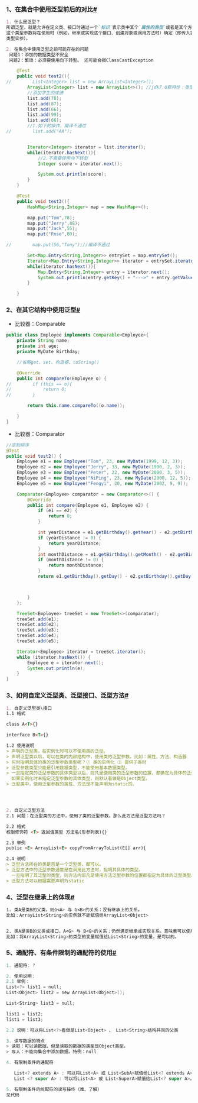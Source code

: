 ### 1、在集合中使用泛型前后的对比[#](https://www.cnblogs.com/deyo/p/17496096.html#1%E5%9C%A8%E9%9B%86%E5%90%88%E4%B8%AD%E4%BD%BF%E7%94%A8%E6%B3%9B%E5%9E%8B%E5%89%8D%E5%90%8E%E7%9A%84%E5%AF%B9%E6%AF%94)

```markdown
1. 什么是泛型？
所谓泛型，就是允许在定义类、接口时通过一个`标识`表示类中某个`属性的类型`或者是某个方法的`返回值或参数的类型`。
这个类型参数将在使用时（例如，继承或实现这个接口、创建对象或调用方法时）确定（即传入实际的类型参数，也称为
类型实参）。

2. 在集合中使用泛型之前可能存在的问题
 问题1：添加的数据类型不安全
 问题2：繁琐：必须要使用向下转型。 还可能会报ClassCastException
```

```java
	@Test
    public void test2(){
//        List<Integer> list = new ArrayList<Integer>();
        ArrayList<Integer> list = new ArrayList<>(); //jdk7.0新特性：类型推断
        //添加学生的成绩
        list.add(78);
        list.add(87);
        list.add(66);
        list.add(99);
        list.add(66);
        //1.如下的操作，编译不通过
//        list.add("AA");


        Iterator<Integer> iterator = list.iterator();
        while(iterator.hasNext()){
            //2.不需要使用向下转型
            Integer score = iterator.next();

            System.out.println(score);
        }
    }

    @Test
    public void test3(){
        HashMap<String,Integer> map = new HashMap<>();

        map.put("Tom",78);
        map.put("Jerry",88);
        map.put("Jack",55);
        map.put("Rose",89);

//        map.put(56,"Tony");//编译不通过

        Set<Map.Entry<String,Integer>> entrySet = map.entrySet();
        Iterator<Map.Entry<String,Integer>> iterator = entrySet.iterator();
        while(iterator.hasNext()){
            Map.Entry<String,Integer> entry = iterator.next();
            System.out.println(entry.getKey() + "--->" + entry.getValue());
        }

    }
```

### 2、在其它结构中使用泛型[#](https://www.cnblogs.com/deyo/p/17496096.html#2%E5%9C%A8%E5%85%B6%E5%AE%83%E7%BB%93%E6%9E%84%E4%B8%AD%E4%BD%BF%E7%94%A8%E6%B3%9B%E5%9E%8B)

- 比较器：Comparable

```java
public class Employee implements Comparable<Employee>{
    private String name;
    private int age;
    private MyDate Birthday;

    //省略get、set、构造器、toString()

    @Override
    public int compareTo(Employee o) {
//        if (this == o){
//            return 0;
//        }

        return this.name.compareTo((o.name));

    }
}
```

- 比较器：Comparator

```java
//定制排序
@Test
public void test2() {
    Employee e1 = new Employee("Tom", 23, new MyDate(1999, 12, 3));
    Employee e2 = new Employee("Jerry", 33, new MyDate(1990, 2, 3));
    Employee e3 = new Employee("Peter", 22, new MyDate(2000, 3, 5));
    Employee e4 = new Employee("NiPing", 23, new MyDate(2000, 12, 5));
    Employee e5 = new Employee("Fengyi", 20, new MyDate(2002, 9, 9));

    Comparator<Employee> comparator = new Comparator<>() {
        @Override
        public int compare(Employee e1, Employee e2) {
            if (e1 == e2) {
                return 0;
            }

            int yearDistance = e1.getBirthday().getYear() - e2.getBirthday().getYear();
            if (yearDistance != 0) {
                return yearDistance;
            }
            int monthDistance = e1.getBirthday().getMonth() - e2.getBirthday().getMonth();
            if (monthDistance != 0) {
                return monthDistance;
            }
            return e1.getBirthday().getDay() - e2.getBirthday().getDay();



        }
    };

    TreeSet<Employee> treeSet = new TreeSet<>(comparator);
    treeSet.add(e1);
    treeSet.add(e2);
    treeSet.add(e3);
    treeSet.add(e4);
    treeSet.add(e5);

    Iterator<Employee> iterator = treeSet.iterator();
    while (iterator.hasNext()) {
        Employee e = iterator.next();
        System.out.println(e);
    }
}
```

### 3、如何自定义泛型类、泛型接口、泛型方法[#](https://www.cnblogs.com/deyo/p/17496096.html#3%E5%A6%82%E4%BD%95%E8%87%AA%E5%AE%9A%E4%B9%89%E6%B3%9B%E5%9E%8B%E7%B1%BB%E6%B3%9B%E5%9E%8B%E6%8E%A5%E5%8F%A3%E6%B3%9B%E5%9E%8B%E6%96%B9%E6%B3%95)

```markdown
1. 自定义泛型类\接口
1.1 格式

class A<T>{}

interface B<T>{}

1.2 使用说明
> 声明的泛型类，在实例化时可以不使用类的泛型。
> 声明泛型类以后，可以在类的内部结构中，使用类的泛型参数。比如：属性、方法、构造器
> 何时指明具体的类的泛型参数类型呢？① 类的实例化 ② 提供子类时
> 泛型参数类型只能是引用数据类型，不能使用基本数据类型。
> 一旦指定类的泛型参数的具体类型以后，则凡是使用类的泛型参数的位置，都确定为具体的泛型参数的类型。
  如果实例化时未指定泛型参数的具体类型，则默认看做是Object类型。
> 泛型类中，使用泛型参数的属性、方法是不能声明为static的。




2. 自定义泛型方法
2.1 问题：在泛型类的方法中，使用了类的泛型参数。那么此方法是泛型方法吗？

2.2 格式
权限修饰符 <T> 返回值类型 方法名(形参列表){}

2.3 举例
public <E> ArrayList<E> copyFromArrayToList(E[] arr){

2.4 说明
> 泛型方法所在的类是否是一个泛型类，都可以。
> 泛型方法中的泛型参数通常是在调用此方法时，指明其具体的类型。
  一旦指明了其泛型的类型，则方法内部凡是使用方法泛型参数的位置都指定为具体的泛型类型。
> 泛型方法可以根据需要声明为static
```

### 4、泛型在继承上的体现[#](https://www.cnblogs.com/deyo/p/17496096.html#4%E6%B3%9B%E5%9E%8B%E5%9C%A8%E7%BB%A7%E6%89%BF%E4%B8%8A%E7%9A%84%E4%BD%93%E7%8E%B0)

```css
1. 类A是类B的父类，则G<A> 与 G<B>的关系：没有继承上的关系。
比如：ArrayList<String>的实例就不能赋值给ArrayList<Object>


2. 类A是类B的父类或接口，A<G> 与 B<G>的关系：仍然满足继承或实现关系。意味着可以使用多态。
比如：将ArrayList<String>的类型的变量赋值给List<String>的变量，是可以的。
```

### 5、通配符、有条件限制的通配符的使用[#](https://www.cnblogs.com/deyo/p/17496096.html#5%E9%80%9A%E9%85%8D%E7%AC%A6%E6%9C%89%E6%9D%A1%E4%BB%B6%E9%99%90%E5%88%B6%E7%9A%84%E9%80%9A%E9%85%8D%E7%AC%A6%E7%9A%84%E4%BD%BF%E7%94%A8)

```swift
1. 通配符: ?

2. 使用说明：
2.1 举例：
List<?> list1 = null;
List<Object> list2 = new ArrayList<Object>();

List<String> list3 = null;

list1 = list2;
list1 = list3;

2.2 说明：可以将List<?>看做是List<Object> 、 List<String>结构共同的父类

3. 读写数据的特点
> 读取：可以读数据，但是读取的数据的类型是Object类型。
> 写入：不能向集合中添加数据。特例：null

4. 有限制条件的通配符

   List<? extends A> : 可以将List<A> 或 List<SubA>赋值给List<? extends A>。其中SubA是A类的子类
   List <? super A> : 可以将List<A> 或 List<SuperA>赋值给List<? super A>。其中SuperA是A类的父类

5. 有限制条件的统配符的读写操作（难、了解）
见代码
```